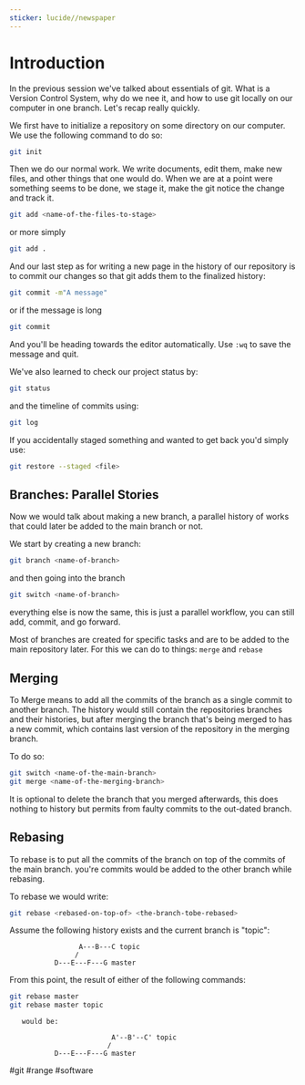 ```yaml
---
sticker: lucide//newspaper
---
```

# Introduction
In the previous session we've talked about essentials of git. What is a Version Control System, why do we nee it, and how to use git locally on our computer in one branch. Let's recap really quickly.

We first have to initialize a repository on some directory on our computer. We use the following command to do so:

```bash
git init
```

Then we do our normal work. We write documents, edit them, make new files, and other things that one would do. When we are at a point were something seems to be done, we stage it, make the git notice the change and track it. 

```bash
git add <name-of-the-files-to-stage>
```

or more simply

```bash
git add .
```

And our last step as for writing a new page in the history of our repository is to commit our changes so that git adds them to the finalized history:

```bash
git commit -m"A message"
```

or if the message is long 

```bash
git commit 
```

And you'll be heading towards the editor automatically. Use `:wq` to save the message and quit.

We've also learned to check our project status by:

```bash
git status
```

and the timeline of commits using:

```bash
git log
```

If you accidentally staged something and wanted to get back you'd simply use:

```bash
git restore --staged <file>
```

## Branches: Parallel Stories
Now we would talk about making a new branch, a parallel history of works that could later be added to the main branch or not.

We start by creating a new branch:

```bash
git branch <name-of-branch>
```

and then going into the branch

```bash 
git switch <name-of-branch>
```
everything else is now the same, this is just a parallel workflow, you can still add, commit, and go forward.

Most of branches are created for specific tasks and are to be added to the main repository later. For this we can do to things: `merge` and `rebase`

## Merging
To Merge means to add all the commits of the branch as a single commit to another branch. The history would still contain the repositories branches and their histories, but after merging the branch that's being merged to has a new commit, which contains last version of the repository in the merging branch.

To do so:
```bash
git switch <name-of-the-main-branch>
git merge <name-of-the-merging-branch>
```

It is optional to delete the branch that you merged afterwards, this does nothing to history but permits from faulty commits to the out-dated branch.


## Rebasing
To rebase is to put all the commits of the branch on top of the commits of the main branch. you're commits would be added to the other branch while rebasing.

To rebase we would write:

```bash
git rebase <rebased-on-top-of> <the-branch-tobe-rebased>
```

Assume the following history exists and the current branch is "topic":

                     A---B---C topic
                    /
               D---E---F---G master

From this point, the result of either of the following commands:

```bash
git rebase master
git rebase master topic
```
       would be:

                             A'--B'--C' topic
                            /
               D---E---F---G master



#git #range #software